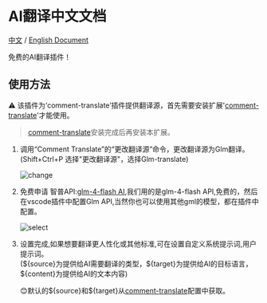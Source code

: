 # AI翻译中文文档

[中文](README.zh-cn.md) / [English Document](README.md)


免费的AI翻译插件！

## 使用方法

⚠️ 该插件为‘comment-translate’插件提供翻译源，首先需要安装扩展'[comment-translate](https://marketplace.visualstudio.com/items?itemName=intellsmi.comment-translate)'才能使用。

> [comment-translate](https://marketplace.visualstudio.com/items?itemName=intellsmi.comment-translate)安装完成后再安装本扩展。
> 

1. 调用“Comment Translate”的“更改翻译源”命令，更改翻译源为Glm翻译。
   (Shift+Ctrl+P 选择"更改翻译源"，选择Glm-translate) 

    ![change](https://i.postimg.cc/LX0hz6hn/change.png)

2. 免费申请 智普API:[glm-4-flash AI](https://www.bigmodel.cn/usercenter/proj-mgmt/apikeys>),我们用的是glm-4-flash API,免费的，然后在vscode插件中配置Glm API,当然你也可以使用其他gml的模型，都在插件中配置。

    ![select](https://i.postimg.cc/c12rCHVz/select.png)

3. 设置完成,如果想要翻译更人性化或其他标准,可在设置自定义系统提示词,用户提示词。  
   (\${source}为提供给AI需要翻译的类型，\${target}为提供给AI的目标语言，\${content}为提供给AI的文本内容)  

   😊默认的\${source}和\${target}从[comment-translate](https://marketplace.visualstudio.com/items?itemName=intellsmi.comment-translate)配置中获取。
